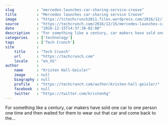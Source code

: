 ```yaml
---
slug          : "mercedes-launches-car-sharing-service-croove"
title         : "Mercedes launches car-sharing service Croove"
image         : "https://tctechcrunch2011.files.wordpress.com/2016/12/16a1010_d331626.jpg?w=764&h=400&crop=1"
source        : "https://techcrunch.com/2016/12/15/mercedes-launches-car-sharing-service-croove/"
date          : "2016-12-15T14:37:38-02:00"
description   : "For something like a century, car makers have sold one car to one person one time and then waited for them to wear out that car and come back to the..."
categories    : ['technology']
tags          : ['Tech Crunch']
site          :
    title     : "Tech Crunch"
    url       : "https://techcrunch.com"
    locale    : "en_US"
author        :
    name      : "Kristen Hall-Geisler"
    image     : null
    biography : null
    profile   : "https://techcrunch.com/author/kristen-hall-geisler/"
    facebook  : null
    twitter   : "https://twitter.com/kristenhg"
---
```


For something like a century, car makers have sold one car to one person one time and then waited for them to wear out that car and come back to the...
